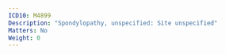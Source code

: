 ```yaml
---
ICD10: M4899
Description: "Spondylopathy, unspecified: Site unspecified"
Matters: No
Weight: 0
---
```


